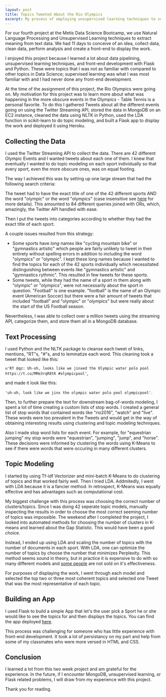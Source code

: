 ```yaml
---
layout: post
title: Topics Tweeted About the Rio Olympics
excerpt: My process of employing unsupervised learning techniques to summarize the topics tweeted about the Rio Olympics.
---
```


For our fourth project at the Metis Data Science Bootcamp, we use Natural Language Processing and Unsupervised Learning techniques to extract meaning from text data. We had 11 days to conceive of an idea, collect data, clean data, perform analysis and create a front-end to display the work.

I enjoyed this project because I learned a lot about data pipelining, unsupervised learning techniques, and front-end development with Flask and Python. These were topics that I was not as familiar with compared to other topics in Data Science; supervised learning was what I was most familiar with and I had never done any front-end development.

At the time of the assignment of this project, the Rio Olympics were going on. My motivation for this project was to learn more about what was happening in the more obscure events in the Olympics - Table Tennis is a personal favorite. To do this I gathered Tweets about all the different events going on using the Twitter Streaming API, stored the data in MongoDB on an EC2 instance, cleaned the data using NLTK in Python, used the LDA function in scikit-learn to do topic modeling, and built a Flask app to display the work and deployed it using Heroku.

## Collecting the Data

I used the Twitter Streaming API to collect the data. There are 42 different Olympic Events and I wanted tweets about each one of them. I knew that eventually I wanted to do topic modeling on each sport individually so that every sport, even the more obscure ones, was on equal footing.

The way I achieved this was by setting up one large stream that had the following search criteria:

The tweet had to have the exact title of one of the 42 different sports AND the word "olympic" or the word "olympics" (case insensitive see [here](https://dev.twitter.com/streaming/overview/request-parameters) for more details). This amounted to 84 different queries joined with ORs, which, amazingly, the Twitter API handled with ease.

Then I put the tweets into categories according to whether they had the exact title of each sport.

A couple issues resulted from this strategy:

* Some sports have *long* names like "cycling mountain bike" or "gymnastics artistic" which people are fairly unlikely to tweet in their entirety without spelling errors in addition to including the word "olympics" or "olympic". I kept these long names because I wanted to find the topics for each of the 42 sports individually which necessitated distinguishing between events like "gymnastics artistic" and "gymnastics rythmic". This resulted in few tweets for these sports.
* Some tweets, while they had the name of a sport in them along with "olympic" or "olympics", were not necessarily about the sport in question. "Football" is one example. "football" is the name of an Olympic event (American Soccer) but there were a fair amount of tweets that included "football" and "olympic" or "olympics" but were really about the start of the US Football season.

Nevertheless, I was able to collect over a million tweets using the streaming API, categorize them, and store them all in a MongoDB database.

## Text Processing

I used Python and the NLTK package to cleanse each tweet of links, mentions, "RT"s, "#"s, and to lemmatize each word. This cleaning took a tweet that looked like this:

```u'RT @qz: Uh-oh, looks like we jinxed the Olympic water polo pool https://t.co/MMe3rqR8tK #olympicpool'```,

and made it look like this: 

```'uh-oh, look like we jinx the olympic water polo pool olympicpool'```.

Then, to further prepare the text for downstream bag-of-words modeling, I spent a lot of time creating a custom lists of stop words. I created a general list of stop words that contained words like "rio2016", "watch" and "live". These words were too prevalent in the Tweets and would get in the way of obtaining interesting results using clustering and topic modeling techniques.

Also I made stop word lists for each event. For example, for "equestrian jumping" my stop words were "equestrian", "jumping", "jump", and "horse". These decisions were informed by clustering the words using K-Means to see if there were words that were occuring in many different clusters.

## Topic Modeling

I started by using Tf-idf Vectorizer and mini-batch K-Means to do clustering of topics and that worked fairly well. Then I tried LDA. Addmitedly, I went with LDA because it is a fancier method. In retrospect, K-Means was equally effective and has advantages such as computational cost.

My biggest challenge with this process was choosing the correct number of clusters/topics. Since I was doing 42 seperate topic models, manually inspecting the results in order to choose the most correct seeming number of topics was impossible. The weekend after I completed the project, I looked into automated methods for choosing the number of clusters in K-means and learned about the Gap Statistic. This would have been a good choice.

Instead, I ended up using LDA and scaling the number of topics with the number of documents in each sport. With LDA, one can optimize the number of topics by choose the number that minimizes Perplexity. This method seems sound in theory, but in practice it is expensive to do with so many different models and [some people](http://qpleple.com/perplexity-to-evaluate-topic-models/) are not sold on it's effectiveness.

For purposes of displaying the work, I went through each model and selected the top two or three most coherent topics and selected one Tweet that was the most representative of each topic.

## Building an App

I used Flask to build a simple App that let's the user pick a Sport he or she would like to see the topics for and then displays the topics. You can find the app deployed [here](https://twitter-olympics-topics.herokuapp.com/).

This process was challenging for someone who has little experience with front-end development. It took a lot of persistancy on my part and help from some of my classmates who were more versed in HTML and CSS.

## Conclusion

I learned a lot from this two week project and am grateful for the experience. In the future, if I encounter MongoDB, unsupervised learning, or Flask related problems, I will draw from my experience with this project.

Thank you for reading.




